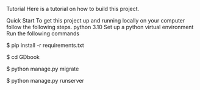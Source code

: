 Tutorial
Here is a tutorial on how to build this project.

Quick Start
To get this project up and running locally on your computer follow the following steps.
python 3.10
Set up a python virtual environment
Run the following commands

$ pip install -r requirements.txt

$ cd GDbook  

$ python manage.py migrate

$ python manage.py runserver
